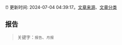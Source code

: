 :alarm_clock: 更新时间: 2024-07-04 04:39:17。[文章来源](/README.md)、[文章分类](/TAGS.md)

## 报告


> 关键字：`报告`、`月报`



